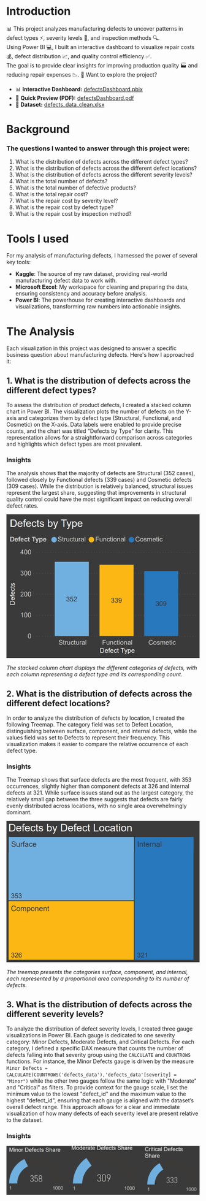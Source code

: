 # Introduction
📊 This project analyzes manufacturing defects to uncover patterns in defect types ⚡, severity levels 🚦, and inspection methods 🔍.  
Using Power BI 💻, I built an interactive dashboard to visualize repair costs 💰, defect distribution 📈, and quality control efficiency ✅.  
The goal is to provide clear insights for improving production quality 🏭 and reducing repair expenses 📉.
🔗 Want to explore the project?  
- 📊 **Interactive Dashboard:** [defectsDashboard.pbix](defectsDashboard.pbix)  
- 📄 **Quick Preview (PDF):** [defectsDashboard.pdf](defectsDashboard.pdf)  
- 📑 **Dataset:** [defects_data_clean.xlsx](defects_data_clean.xlsx)  
# Background
### The questions I wanted to answer through this project were:
1. What is the distribution of defects across the different defect types?
2. What is the distribution of defects across the different defect locations?
3. What is the distribution of defects across the different severity levels?
4. What is the total number of defects?
5. What is the total number of defective products?
6. What is the total repair cost?
7. What is the repair cost by severity level?
8. What is the repair cost by defect type?
9. What is the repair cost by inspection method?
# Tools I used
For my analysis of manufacturing defects, I harnessed the power of several key tools:
- **Kaggle**: The source of my raw dataset, providing real-world manufacturing defect data to work with.
- **Microsoft Excel**: My workspace for cleaning and preparing the data, ensuring consistency and accuracy before analysis.
- **Power BI**: The powerhouse for creating interactive dashboards and visualizations, transforming raw numbers into actionable insights.
# The Analysis
Each visualization in this project was designed to answer a specific business question about manufacturing defects. Here's how I approached it:
## 1. What is the distribution of defects across the different defect types?
To assess the distribution of product defects, I created a stacked column chart in Power BI. The visualization plots the number of defects on the Y-axis and categorizes them by defect type (Structural, Functional, and Cosmetic) on the X-axis. Data labels were enabled to provide precise counts, and the chart was titled "Defects by Type" for clarity. This representation allows for a straightforward comparison across categories and highlights which defect types are most prevalent.
### Insights
The analysis shows that the majority of defects are Structural (352 cases), followed closely by Functional defects (339 cases) and Cosmetic defects (309 cases). While the distribution is relatively balanced, structural issues represent the largest share, suggesting that improvements in structural quality control could have the most significant impact on reducing overall defect rates.

![Stacked Column Chart](/visual2.png)

*The stacked column chart displays the different categories of defects, with each column representing a defect type and its corresponding count.*

## 2. What is the distribution of defects across the different defect locations?
In order to analyze the distribution of defects by location, I created the following Treemap. The category field was set to Defect Location, distinguishing between surface, component, and internal defects, while the values field was set to Defects to represent their frequency. This visualization makes it easier to compare the relative occurrence of each defect type.
### Insights
The Treemap shows that surface defects are the most frequent, with 353 occurrences, slightly higher than component defects at 326 and internal defects at 321. While surface issues stand out as the largest category, the relatively small gap between the three suggests that defects are fairly evenly distributed across locations, with no single area overwhelmingly dominant.

![Treemap](Treemap.png)

*The treemap presents the categories surface, component, and internal, each represented by a proportional area corresponding to its number of defects.*

## 3. What is the distribution of defects across the different severity levels?
To analyze the distribution of defect severity levels, I created three gauge visualizations in Power BI. Each gauge is dedicated to one severity category: Minor Defects, Moderate Defects, and Critical Defects. For each category, I defined a specific DAX measure that counts the number of defects falling into that severity group using the `CALCULATE` and `COUNTROWS` functions. For instance, the Minor Defects gauge is driven by the measure `Minor Defects = CALCULATE(COUNTROWS('defects_data'),'defects_data'[severity] = "Minor")` while the other two gauges follow the same logic with "Moderate" and "Critical" as filters. To provide context for the gauge scale, I set the minimum value to the lowest "defect_id" and the maximum value to the highest "defect_id", ensuring that each gauge is aligned with the dataset’s overall defect range. This approach allows for a clear and immediate visualization of how many defects of each severity level are present relative to the dataset.

### Insights

![Gauge](Gauge2.png)
